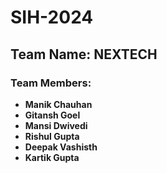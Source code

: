 # SIH-2024

## Team Name: NEXTECH

### Team Members:
- **Manik Chauhan**
- **Gitansh Goel**
- **Mansi Dwivedi**
- **Rishul Gupta**
- **Deepak Vashisth**
- **Kartik Gupta**
